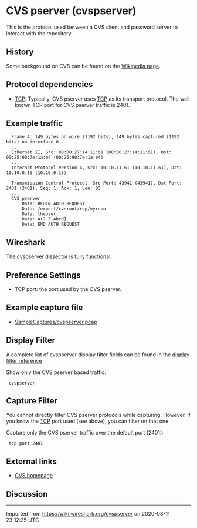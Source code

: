 # CVS pserver (cvspserver)

This is the protocol used between a CVS client and password server to interact with the repository.

## History

Some background on CVS can be found on the [Wikipedia page](https://en.wikipedia.org/wiki/Concurrent_Versions_System).

## Protocol dependencies

  - [TCP](/TCP): Typically, CVS pserver uses [TCP](/TCP) as its transport protocol. The well known TCP port for CVS pserver traffic is 2401.

## Example traffic

``` 
  Frame 4: 149 bytes on wire (1192 bits), 149 bytes captured (1192 bits) on interface 0
  ...
  Ethernet II, Src: 08:00:27:14:11:61 (08:00:27:14:11:61), Dst: 00:25:90:7e:1a:e4 (00:25:90:7e:1a:e4)
  ...
  Internet Protocol Version 4, Src: 10.10.11.61 (10.10.11.61), Dst: 10.10.0.15 (10.10.0.15)
  ...
  Transmission Control Protocol, Src Port: 43941 (43941), Dst Port: 2401 (2401), Seq: 1, Ack: 1, Len: 83
  ...
  CVS pserver
      Data: BEGIN AUTH REQUEST
      Data: /export/cvsroot/rep/myrepo
      Data: theuser
      Data: A(? Z,Abcd]
      Data: END AUTH REQUEST
```

## Wireshark

The cvspserver dissector is fully functional.

## Preference Settings

  - TCP port: the port used by the CVS pserver.

## Example capture file

  - [SampleCaptures/cvspserver.pcap](uploads/__moin_import__/attachments/SampleCaptures/cvspserver.pcap)

## Display Filter

A complete list of cvspserver display filter fields can be found in the [display filter reference](http://www.wireshark.org/docs/dfref/c/cvspserver.html)

Show only the CVS pserver based traffic:

``` 
 cvspserver 
```

## Capture Filter

You cannot directly filter CVS pserver protocols while capturing. However, if you know the [TCP](/TCP) port used (see above), you can filter on that one.

Capture only the CVS pserver traffic over the default port (2401):

``` 
 tcp port 2401 
```

## External links

  - [CVS homepage](http://www.nongnu.org/cvs/)

## Discussion

---

Imported from https://wiki.wireshark.org/cvspserver on 2020-08-11 23:12:25 UTC
